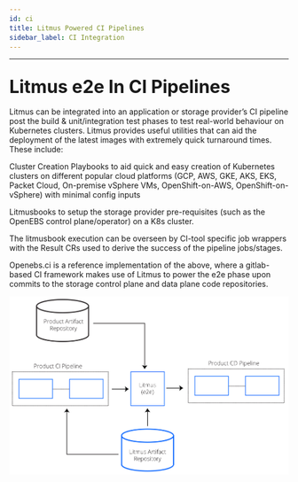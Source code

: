 ```yaml
---
id: ci
title: Litmus Powered CI Pipelines
sidebar_label: CI Integration 
---
```

------

## <font size="6">Litmus e2e In CI Pipelines</font>

Litmus can be integrated into an application or storage provider’s CI pipeline post 
the build & unit/integration test phases to test real-world behaviour on Kubernetes 
clusters. Litmus provides useful utilities that can aid the deployment of the latest 
images with extremely quick turnaround times. These include: 

Cluster Creation Playbooks to aid quick and easy creation of Kubernetes clusters on 
different popular cloud platforms (GCP, AWS, GKE, AKS, EKS, Packet Cloud, On-premise 
vSphere VMs, OpenShift-on-AWS, OpenShift-on-vSphere) with minimal config inputs 

Litmusbooks to setup the storage provider pre-requisites (such as the OpenEBS control 
plane/operator) on a K8s cluster. 

The litmusbook execution can be overseen by CI-tool specific job wrappers with the 
Result CRs used to derive the success of the pipeline jobs/stages.

Openebs.ci is a reference implementation of the above, where a gitlab-based CI framework 
makes use of Litmus to power the e2e phase upon commits to the storage control plane 
and data plane code repositories.

![Litmus Image](/docs/assets/litmuse2e.svg)


<!-- Hotjar Tracking Code for https://docs.openebs.io -->

<script>
    (function(h,o,t,j,a,r){
        h.hj=h.hj||function(){(h.hj.q=h.hj.q||[]).push(arguments)};
        h._hjSettings={hjid:1239116,hjsv:6};
        a=o.getElementsByTagName('head')[0];
        r=o.createElement('script');r.async=1;
        r.src=t+h._hjSettings.hjid+j+h._hjSettings.hjsv;
        a.appendChild(r);
    })(window,document,'https://static.hotjar.com/c/hotjar-','.js?sv=');
</script>


<!-- Global site tag (gtag.js) - Google Analytics -->

<script async src="https://www.googletagmanager.com/gtag/js?id=UA-92076314-12"></script>
<script>
  window.dataLayer = window.dataLayer || [];
  function gtag(){dataLayer.push(arguments);}
  gtag('js', new Date());

  gtag('config', 'UA-92076314-12');
</script>
